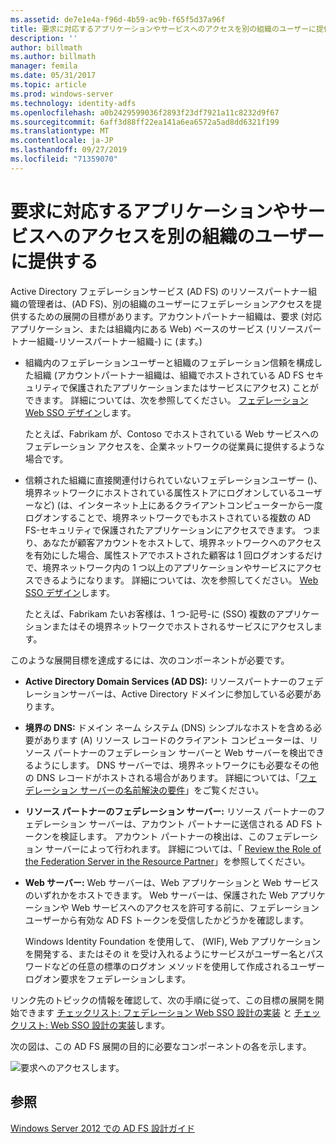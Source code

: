 ```yaml
---
ms.assetid: de7e1e4a-f96d-4b59-ac9b-f65f5d37a96f
title: 要求に対応するアプリケーションやサービスへのアクセスを別の組織のユーザーに提供する
description: ''
author: billmath
ms.author: billmath
manager: femila
ms.date: 05/31/2017
ms.topic: article
ms.prod: windows-server
ms.technology: identity-adfs
ms.openlocfilehash: a0b2429599036f2893f23df7921a11c8232d9f67
ms.sourcegitcommit: 6aff3d88ff22ea141a6ea6572a5ad8dd6321f199
ms.translationtype: MT
ms.contentlocale: ja-JP
ms.lasthandoff: 09/27/2019
ms.locfileid: "71359070"
---
```

# <a name="provide-users-in-another-organization-access-to-your-claims-aware-applications-and-services"></a>要求に対応するアプリケーションやサービスへのアクセスを別の組織のユーザーに提供する


Active Directory フェデレーションサービス (AD FS) のリソースパートナー組織の管理者は、\(AD FS\)、別の組織のユーザーにフェデレーションアクセスを提供するための展開の目標があります。アカウントパートナー組織は、要求 \(対応アプリケーション、または組織内にある Web\) ベースのサービス (リソースパートナー組織\-リソースパートナー組織\-) に \(ます。\)  
  
-   組織内のフェデレーションユーザーと組織のフェデレーション信頼を構成した組織 \(アカウントパートナー組織は、組織でホストされている AD FS セキュリティで保護されたアプリケーションまたはサービスにアクセス\) ことができます。 詳細については、次を参照してください。 [フェデレーション Web SSO デザイン](Federated-Web-SSO-Design.md)します。  
  
    たとえば、Fabrikam が、Contoso でホストされている Web サービスへのフェデレーション アクセスを、企業ネットワークの従業員に提供するような場合です。  
  
-   信頼された組織に直接関連付けられていないフェデレーションユーザー (\)、境界ネットワークにホストされている属性ストアにログオンしているユーザーなど) \(は、インターネット上にあるクライアントコンピューターから一度ログオンすることで、境界ネットワークでもホストされている複数の AD FS\-セキュリティで保護されたアプリケーションにアクセスできます。 つまり、あなたが顧客アカウントをホストして、境界ネットワークへのアクセスを有効にした場合、属性ストアでホストされた顧客は 1 回ログオンするだけで、境界ネットワーク内の 1 つ以上のアプリケーションやサービスにアクセスできるようになります。 詳細については、次を参照してください。 [Web SSO デザイン](Web-SSO-Design.md)します。  
  
    たとえば、Fabrikam たいお客様は、1 つ\-記号\-に \(SSO\) 複数のアプリケーションまたはその境界ネットワークでホストされるサービスにアクセスします。  
  
このような展開目標を達成するには、次のコンポーネントが必要です。  
  
-   **Active Directory Domain Services \(AD DS\):** リソースパートナーのフェデレーションサーバーは、Active Directory ドメインに参加している必要があります。  
  
-   **境界の DNS:** ドメイン ネーム システム \(DNS\) シンプルなホストを含める必要があります \(A\) リソース レコードのクライアント コンピューターは、リソース パートナーのフェデレーション サーバーと Web サーバーを検出できるようにします。 DNS サーバーでは、境界ネットワークにも必要なその他の DNS レコードがホストされる場合があります。 詳細については、「[フェデレーション サーバーの名前解決の要件](Name-Resolution-Requirements-for-Federation-Servers.md)」をご覧ください。  
  
-   **リソース パートナーのフェデレーション サーバー:** リソース パートナーのフェデレーション サーバーは、アカウント パートナーに送信される AD FS トークンを検証します。 アカウント パートナーの検出は、このフェデレーション サーバーによって行われます。 詳細については、「 [Review the Role of the Federation Server in the Resource Partner](Review-the-Role-of-the-Federation-Server-in-the-Resource-Partner.md)」を参照してください。  
  
-   **Web サーバー:** Web サーバーは、Web アプリケーションと Web サービスのいずれかをホストできます。 Web サーバーは、保護された Web アプリケーションや Web サービスへのアクセスを許可する前に、フェデレーション ユーザーから有効な AD FS トークンを受信したかどうかを確認します。  
  
    Windows Identity Foundation を使用して、 \(WIF\), Web アプリケーションを開発する、またはその it を受け入れるようにサービスがユーザー名とパスワードなどの任意の標準のログオン メソッドを使用して作成されるユーザー ログオン要求をフェデレーションします。  
  
リンク先のトピックの情報を確認して、次の手順に従って、この目標の展開を開始できます [チェックリスト: フェデレーション Web SSO 設計の実装](../../ad-fs/deployment/Checklist--Implementing-a-Federated-Web-SSO-Design.md) と [チェックリスト: Web SSO 設計の実装](../../ad-fs/deployment/Checklist--Implementing-a-Web-SSO-Design.md)します。  
  
次の図は、この AD FS 展開の目的に必要なコンポーネントの各を示します。  
  
![要求へのアクセスします。](media/75358b16-2a6f-4e16-9cc4-b0e614480305.gif)  
  
## <a name="see-also"></a>参照
[Windows Server 2012 での AD FS 設計ガイド](AD-FS-Design-Guide-in-Windows-Server-2012.md)
